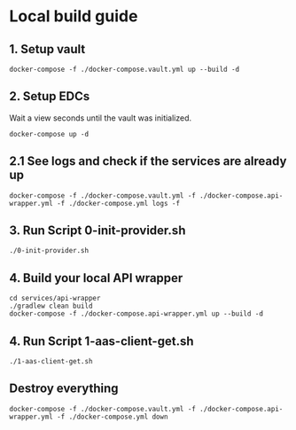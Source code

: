 # Local build guide

## 1. Setup vault

```shell
docker-compose -f ./docker-compose.vault.yml up --build -d
```

## 2. Setup EDCs

Wait a view seconds until the vault was initialized.

```shell
docker-compose up -d
```

## 2.1 See logs and check if the services are already up

```shell
docker-compose -f ./docker-compose.vault.yml -f ./docker-compose.api-wrapper.yml -f ./docker-compose.yml logs -f
```


## 3. Run Script 0-init-provider.sh

```shell
./0-init-provider.sh
```

## 4. Build your local API wrapper

```shell
cd services/api-wrapper
./gradlew clean build
docker-compose -f ./docker-compose.api-wrapper.yml up --build -d
```

## 4. Run Script 1-aas-client-get.sh

```shell
./1-aas-client-get.sh
```



## Destroy everything

```shell
docker-compose -f ./docker-compose.vault.yml -f ./docker-compose.api-wrapper.yml -f ./docker-compose.yml down
```
